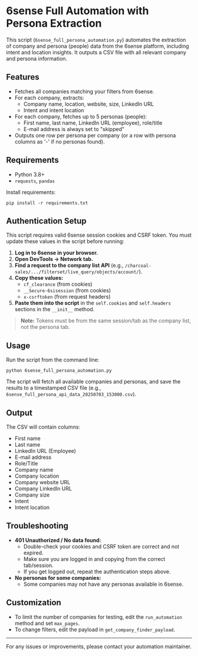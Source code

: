 # 6sense Full Automation with Persona Extraction

This script (`6sense_full_persona_automation.py`) automates the extraction of company and persona (people) data from the 6sense platform, including intent and location insights. It outputs a CSV file with all relevant company and persona information.

## Features
- Fetches all companies matching your filters from 6sense.
- For each company, extracts:
  - Company name, location, website, size, LinkedIn URL
  - Intent and intent location
- For each company, fetches up to 5 personas (people):
  - First name, last name, LinkedIn URL (employee), role/title
  - E-mail address is always set to "skipped"
- Outputs one row per persona per company (or a row with persona columns as '-' if no personas found).

## Requirements
- Python 3.8+
- `requests`, `pandas`

Install requirements:
```
pip install -r requirements.txt
```

## Authentication Setup
This script requires valid 6sense session cookies and CSRF token. You must update these values in the script before running:

1. **Log in to 6sense in your browser.**
2. **Open DevTools → Network tab.**
3. **Find a request to the company list API** (e.g., `/charcoal-sales/.../filterset/live_query/objects/account/`).
4. **Copy these values:**
   - `cf_clearance` (from cookies)
   - `__Secure-6sisession` (from cookies)
   - `x-csrftoken` (from request headers)
5. **Paste them into the script** in the `self.cookies` and `self.headers` sections in the `__init__` method.

> **Note:** Tokens must be from the same session/tab as the company list, not the persona tab.

## Usage
Run the script from the command line:
```
python 6sense_full_persona_automation.py
```

The script will fetch all available companies and personas, and save the results to a timestamped CSV file (e.g., `6sense_full_persona_api_data_20250703_153000.csv`).

## Output
The CSV will contain columns:
- First name
- Last name
- LinkedIn URL (Employee)
- E-mail address
- Role/Title
- Company name
- Company location
- Company website URL
- Company LinkedIn URL
- Company size
- Intent
- Intent location

## Troubleshooting
- **401 Unauthorized / No data found:**
  - Double-check your cookies and CSRF token are correct and not expired.
  - Make sure you are logged in and copying from the correct tab/session.
  - If you get logged out, repeat the authentication steps above.
- **No personas for some companies:**
  - Some companies may not have any personas available in 6sense.

## Customization
- To limit the number of companies for testing, edit the `run_automation` method and set `max_pages`.
- To change filters, edit the payload in `get_company_finder_payload`.

---

For any issues or improvements, please contact your automation maintainer. 
